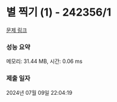 # 별 찍기 (1) - 242356/1 

[문제 링크](https://level.goorm.io/exam/242356/%EB%B3%84-%EC%B0%8D%EA%B8%B0-1/quiz/1) 

### 성능 요약

메모리: 31.44 MB, 시간: 0.06 ms

### 제출 일자

2024년 07월 09일 22:04:19

